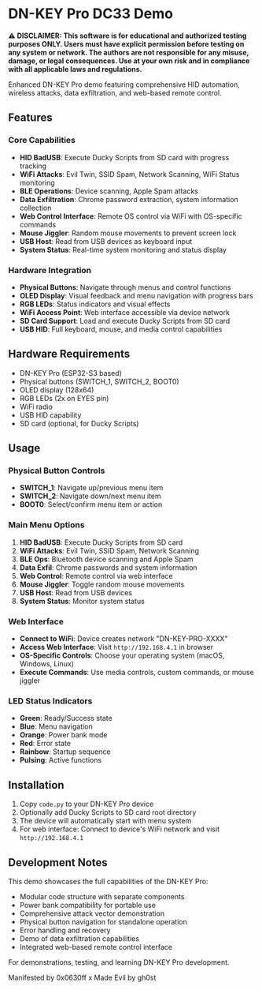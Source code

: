 # DN-KEY Pro DC33 Demo

**⚠️ DISCLAIMER: This software is for educational and authorized testing purposes ONLY. Users must have explicit permission before testing on any system or network. The authors are not responsible for any misuse, damage, or legal consequences. Use at your own risk and in compliance with all applicable laws and regulations.**

Enhanced DN-KEY Pro demo featuring comprehensive HID automation, wireless attacks, data exfiltration, and web-based remote control.

## Features

### Core Capabilities
- **HID BadUSB**: Execute Ducky Scripts from SD card with progress tracking
- **WiFi Attacks**: Evil Twin, SSID Spam, Network Scanning, WiFi Status monitoring
- **BLE Operations**: Device scanning, Apple Spam attacks
- **Data Exfiltration**: Chrome password extraction, system information collection
- **Web Control Interface**: Remote OS control via WiFi with OS-specific commands
- **Mouse Jiggler**: Random mouse movements to prevent screen lock
- **USB Host**: Read from USB devices as keyboard input
- **System Status**: Real-time system monitoring and status display

### Hardware Integration
- **Physical Buttons**: Navigate through menus and control functions
- **OLED Display**: Visual feedback and menu navigation with progress bars
- **RGB LEDs**: Status indicators and visual effects
- **WiFi Access Point**: Web interface accessible via device network
- **SD Card Support**: Load and execute Ducky Scripts from SD card
- **USB HID**: Full keyboard, mouse, and media control capabilities

## Hardware Requirements

- DN-KEY Pro (ESP32-S3 based)
- Physical buttons (SWITCH_1, SWITCH_2, BOOT0)
- OLED display (128x64)
- RGB LEDs (2x on EYES pin)
- WiFi radio
- USB HID capability
- SD card (optional, for Ducky Scripts)

## Usage

### Physical Button Controls
- **SWITCH_1**: Navigate up/previous menu item
- **SWITCH_2**: Navigate down/next menu item  
- **BOOT0**: Select/confirm menu item or action

### Main Menu Options
1. **HID BadUSB**: Execute Ducky Scripts from SD card
2. **WiFi Attacks**: Evil Twin, SSID Spam, Network Scanning
3. **BLE Ops**: Bluetooth device scanning and Apple Spam
4. **Data Exfil**: Chrome passwords and system information
5. **Web Control**: Remote control via web interface
6. **Mouse Jiggler**: Toggle random mouse movements
7. **USB Host**: Read from USB devices
8. **System Status**: Monitor system status

### Web Interface
- **Connect to WiFi**: Device creates network "DN-KEY-PRO-XXXX"
- **Access Web Interface**: Visit `http://192.168.4.1` in browser
- **OS-Specific Controls**: Choose your operating system (macOS, Windows, Linux)
- **Execute Commands**: Use media controls, custom commands, or mouse jiggler

### LED Status Indicators
- **Green**: Ready/Success state
- **Blue**: Menu navigation
- **Orange**: Power bank mode
- **Red**: Error state
- **Rainbow**: Startup sequence
- **Pulsing**: Active functions

## Installation

1. Copy `code.py` to your DN-KEY Pro device
2. Optionally add Ducky Scripts to SD card root directory
3. The device will automatically start with menu system
4. For web interface: Connect to device's WiFi network and visit `http://192.168.4.1`

## Development Notes

This demo showcases the full capabilities of the DN-KEY Pro:
- Modular code structure with separate components
- Power bank compatibility for portable use
- Comprehensive attack vector demonstration
- Physical button navigation for standalone operation
- Error handling and recovery
- Demo of data exfiltration capabilities
- Integrated web-based remote control interface

For demonstrations, testing, and learning DN-KEY Pro development.

Manifested by 0x0630ff x Made Evil by gh0st

